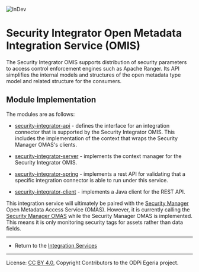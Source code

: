 <!-- SPDX-License-Identifier: CC-BY-4.0 -->
<!-- Copyright Contributors to the ODPi Egeria project 2020. -->

![InDev](../../../open-metadata-publication/website/images/egeria-content-status-in-development.png#pagewidth)

# Security Integrator Open Metadata Integration Service (OMIS)

The Security Integrator OMIS supports distribution of security
parameters to access control enforcement engines such as Apache Ranger.
Its API simplifies the internal models and structures of
the open metadata type model and related structure for the consumers.

## Module Implementation

The modules are as follows:

* [security-integrator-api](security-integrator-api) - defines the interface for an integration
connector that is supported by the Security Integrator OMIS. This includes the implementation
of the context that wraps the Security Manager OMAS's clients.

* [security-integrator-server](security-integrator-server) - implements the context manager for
the Security Integrator OMIS.

* [security-integrator-spring](security-integrator-spring) - implements a rest API for validating that a specific
integration connector is able to run under this service.

* [security-integrator-client](security-integrator-client) - implements a Java client for the REST API.


This integration service will ultimately be paired with the [Security Manager](../../access-services/security-manager)
Open Metadata Access Service (OMAS).  However, it is currently calling the 
[Security Manager OMAS](../../access-services/security-manager) while the Security Manager OMAS is implemented.
This means it is only monitoring security tags for assets rather than data fields.

----

* Return to the [Integration Services](..)

----
License: [CC BY 4.0](https://creativecommons.org/licenses/by/4.0/),
Copyright Contributors to the ODPi Egeria project.